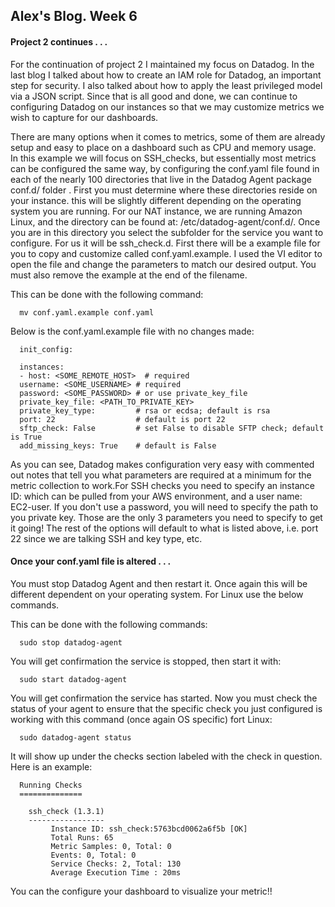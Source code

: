 ## Alex's Blog. Week 6

#### Project 2 continues . . .
For the continuation of project 2 I maintained my focus on Datadog. In the last
blog I talked about how to create an IAM role for Datadog, an important step for
security. I also talked about how to apply the least privileged model via a JSON
script. Since that is all good and done, we can continue to configuring Datadog
on our instances so that we may customize metrics we wish to capture for
our dashboards.

There are many options when it comes to metrics, some of them are already setup
and easy to place on a dashboard such as CPU and memory usage. In this example
we will focus on SSH_checks, but essentially most metrics can be configured the
same way, by configuring the conf.yaml file found in each of the nearly 100
directories that live in the Datadog Agent package conf.d/ folder .
First you must determine where these directories reside on your instance. this
will be slightly different depending on the operating system you are running.
For our NAT instance, we are running Amazon Linux, and the directory can be
found at: /etc/datadog-agent/conf.d/. Once you are in this directory you select the subfolder for the service you want to configure. For us it will be
ssh_check.d. First there will be a example file for you to copy and customize
called conf.yaml.example. I used the VI editor to open the file and change the
parameters to match our desired output. You must also remove the example at the end of the filename.

This can be done with the following command:

      mv conf.yaml.example conf.yaml

Below is the conf.yaml.example file with no changes made:

      init_config:

      instances:
      - host: <SOME_REMOTE_HOST>  # required
      username: <SOME_USERNAME> # required
      password: <SOME_PASSWORD> # or use private_key_file
      private_key_file: <PATH_TO_PRIVATE_KEY>
      private_key_type:         # rsa or ecdsa; default is rsa
      port: 22                  # default is port 22
      sftp_check: False         # set False to disable SFTP check; default is True
      add_missing_keys: True    # default is False

As you can see, Datadog makes configuration  very easy with commented out notes that tell you what parameters are required at a minimum for the metric collection to work.For SSH checks you need to specify an instance ID: which can be pulled from your AWS environment, and a user name: EC2-user. If you don't use a password, you will need to specify the path to you private key. Those are the only 3 parameters you need to specify to get it going! The rest of the options will default to what is listed above, i.e. port 22 since we are talking SSH and key type, etc.

#### Once your conf.yaml file is altered . . .

You must stop Datadog Agent and then restart it. Once again this will be different dependent on your operating system. For Linux use the below commands.

This can be done with the following commands:

      sudo stop datadog-agent

You will get confirmation the service is stopped, then start it with:

      sudo start datadog-agent

You will get confirmation the service has started. Now you must check the status of your agent to ensure that the specific check you just configured is working with this command (once again OS specific) fort Linux:

      sudo datadog-agent status

It will show up under the checks section labeled with the check in question. Here is an example:


      Running Checks
      ==============

        ssh_check (1.3.1)
        -----------------
             Instance ID: ssh_check:5763bcd0062a6f5b [OK]
             Total Runs: 65
             Metric Samples: 0, Total: 0
             Events: 0, Total: 0
             Service Checks: 2, Total: 130
             Average Execution Time : 20ms

You can the configure your dashboard to visualize your metric!!
